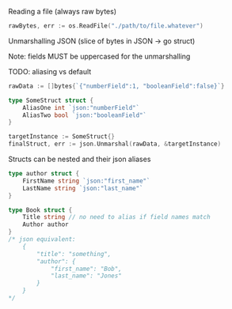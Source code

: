 Reading a file (always raw bytes)

```go
rawBytes, err := os.ReadFile("./path/to/file.whatever")
```

Unmarshalling JSON (slice of bytes in JSON -> go struct)

Note: fields MUST be uppercased for the unmarshalling

TODO: aliasing vs default

```go
rawData := []bytes{`{"numberField":1, "booleanField":false}`}

type SomeStruct struct {
	AliasOne int `json:"numberField"`
	AliasTwo bool `json:"booleanField"`
}

targetInstance := SomeStruct{}
finalStruct, err := json.Unmarshal(rawData, &targetInstance)
```

Structs can be nested and their json aliases

```go
type author struct {
	FirstName string `json:"first_name"`
	LastName string `json:"last_name"`
}

type Book struct {
	Title string // no need to alias if field names match
	Author author
}
/* json equivalent:
	{
		"title": "something",
		"author": {
			"first_name": "Bob",
			"last_name": "Jones"
		}
	}
*/
```
